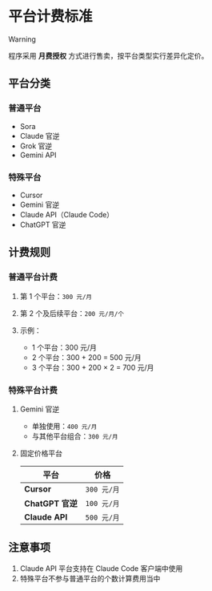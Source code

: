 # 平台计费标准

> [!WARNING]
>
> 程序采用 **月费授权** 方式进行售卖，按平台类型实行差异化定价。

## 平台分类

### 普通平台

- Sora
- Claude 官逆
- Grok 官逆
- Gemini API

### 特殊平台

- Cursor
- Gemini 官逆
- Claude API（Claude Code）
- ChatGPT 官逆

## 计费规则

### 普通平台计费

1. 第 1 个平台：`300 元/月`
2. 第 2 个及后续平台：`200 元/月/个`
3. 示例：

   - 1 个平台：300 元/月
   - 2 个平台：300 + 200 = 500 元/月
   - 3 个平台：300 + 200 × 2 = 700 元/月

### 特殊平台计费

1. Gemini 官逆

   - 单独使用：`400 元/月`
   - 与其他平台组合：`300 元/月`

2. 固定价格平台

   | 平台             | 价格        |
   | ---------------- | ----------- |
   | **Cursor**       | `300 元/月` |
   | **ChatGPT 官逆** | `100 元/月` |
   | **Claude API**   | `500 元/月` |

## 注意事项

1. Claude API 平台支持在 Claude Code 客户端中使用
2. 特殊平台不参与普通平台的个数计算费用当中
